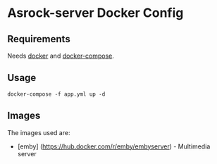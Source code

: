 # Asrock-server Docker Config

## Requirements
Needs [docker](https://docs.docker.com/engine/install/) and [docker-compose](https://docs.docker.com/compose/install/).

## Usage

```
docker-compose -f app.yml up -d
```

## Images

The images used are:
- [emby] (https://hub.docker.com/r/emby/embyserver) - Multimedia server


